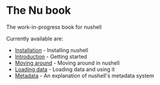 # The Nu book
The work-in-progress book for nushell

Currently available are:

* [Installation](installation.md) - Installing nushell
* [Introduction](introduction.md) - Getting started
* [Moving around](moving_around.md) - Moving around in nushell
* [Loading data](loading_data.md) - Loading data and using it
* [Metadata](metadata.md) - An explanation of nushell's metadata system
